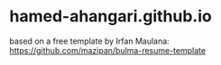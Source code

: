 # hamed-ahangari.github.io
based on a free template by Irfan Maulana: https://github.com/mazipan/bulma-resume-template 
